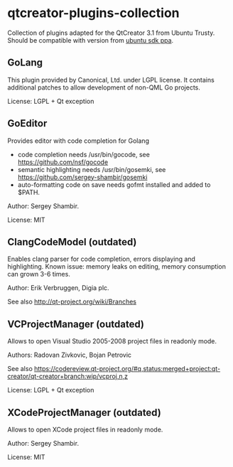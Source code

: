 qtcreator-plugins-collection
============================

Collection of plugins adapted for the QtCreator 3.1 from Ubuntu Trusty. Should be compatible with version from <a href="https://launchpad.net/~ubuntu-sdk-team/+archive/ppa">ubuntu sdk ppa</a>.

## GoLang
This plugin provided by Canonical, Ltd. under LGPL license. It contains additional patches to allow development of non-QML Go projects.

License: LGPL + Qt exception

## GoEditor
Provides editor with code completion for Golang
* code completion needs /usr/bin/gocode, see https://github.com/nsf/gocode
* semantic highlighting needs /usr/bin/gosemki, see https://github.com/sergey-shambir/gosemki
* auto-formatting code on save needs gofmt installed and added to $PATH.

Author: Sergey Shambir.

License: MIT

## ClangCodeModel (outdated)
Enables clang parser for code completion, errors displaying and highlighting. Known issue: memory leaks on editing, memory consumption can grown 3-6 times.

Author: Erik Verbruggen, Digia plc.

See also http://qt-project.org/wiki/Branches

## VCProjectManager (outdated)
Allows to open Visual Studio 2005-2008 project files in readonly mode.

Authors: Radovan Zivkovic, Bojan Petrovic

See also https://codereview.qt-project.org/#q,status:merged+project:qt-creator/qt-creator+branch:wip/vcproj,n,z

License: LGPL + Qt exception

## XCodeProjectManager (outdated)
Allows to open XCode project files in readonly mode.

Author: Sergey Shambir.

License: MIT
